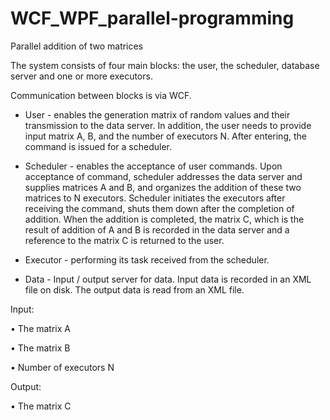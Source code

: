 WCF_WPF_parallel-programming
============================

Parallel addition of two matrices

The system consists of four main blocks: the user, the scheduler, database server and one or more executors.

Communication between blocks is via WCF.

-	User - enables the generation matrix of random values and their transmission to the data server. In addition, the user needs to provide input matrix A, B, and the number of executors N. After entering, the command is issued for a scheduler. 

-	Scheduler - enables the acceptance of user commands. Upon acceptance of command, scheduler addresses the data server and supplies matrices A and B, and organizes the addition of these two matrices to N executors. Scheduler initiates the executors after receiving the command, shuts them down after the completion of addition. When the addition is completed, the matrix C, which is the result of addition of A and B is recorded in the data server and a reference to the matrix C is returned to the user.  

-	Executor - performing its task received from the scheduler. 

-	Data - Input / output server for data. Input data is recorded in an XML file on disk. The output data is read from an XML file. 


Input: 

•	The matrix A 

•	The matrix B 

•	Number of executors N 


Output: 

•	The matrix C

